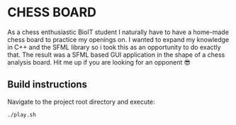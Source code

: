 # CHESS BOARD
As a chess enthusiastic BioIT student I naturally have to have a home-made chess board to practice my openings on. I wanted to expand my knowledge in C++ and the SFML library so i took this as an opportunity to do exactly that. The result was a SFML based GUI application in the shape of a chess analysis board. Hit me up if you are looking for an opponent :sunglasses:	

## Build instructions 
Navigate to the project root directory and execute:
```
./play.sh
```
